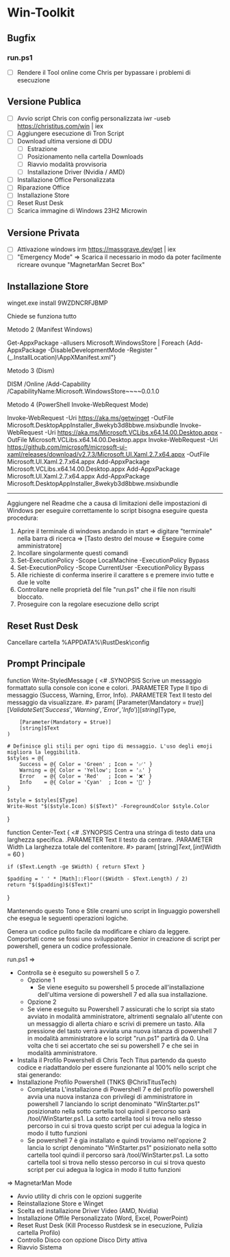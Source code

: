 # Win-Toolkit

## Bugfix

### run.ps1

- [ ] Rendere il Tool online come Chris per bypassare i problemi di esecuzione

## Versione Publica

- [ ] Avvio script Chris con config personalizzata iwr -useb https://christitus.com/win | iex
- [ ] Aggiungere esecuzione di Tron Script
- [ ] Download ultima versione di DDU
  - [ ] Estrazione
  - [ ] Posizionamento nella cartella Downloads
  - [ ] Riavvio modalità provvisoria
  - [ ] Installazione Driver (Nvidia / AMD)
- [ ] Installazione Office Personalizzata
- [ ] Riparazione Office
- [ ] Installazione Store
- [ ] Reset Rust Desk
- [ ] Scarica immagine di Windows 23H2 Microwin

## Versione Privata

- [ ] Attivazione windows irm https://massgrave.dev/get | iex
- [ ] "Emergency Mode" => Scarica il necessario in modo da poter facilmente ricreare ovunque "MagnetarMan Secret Box"

## Installazione Store

winget.exe install 9WZDNCRFJBMP

Chiede se funziona tutto

Metodo 2 (Manifest Windows)

Get-AppxPackage -allusers Microsoft.WindowsStore | Foreach {Add-AppxPackage -DisableDevelopmentMode -Register "$($\_.InstallLocation)\AppXManifest.xml"}

Metodo 3 (Dism)

DISM /Online /Add-Capability /CapabilityName:Microsoft.WindowsStore~~~~0.0.1.0

Metodo 4 (PowerShell Invoke-WebRequest Mode)

Invoke-WebRequest -Uri https://aka.ms/getwinget -OutFile Microsoft.DesktopAppInstaller_8wekyb3d8bbwe.msixbundle
Invoke-WebRequest -Uri https://aka.ms/Microsoft.VCLibs.x64.14.00.Desktop.appx -OutFile Microsoft.VCLibs.x64.14.00.Desktop.appx
Invoke-WebRequest -Uri https://github.com/microsoft/microsoft-ui-xaml/releases/download/v2.7.3/Microsoft.UI.Xaml.2.7.x64.appx -OutFile Microsoft.UI.Xaml.2.7.x64.appx
Add-AppxPackage Microsoft.VCLibs.x64.14.00.Desktop.appx
Add-AppxPackage Microsoft.UI.Xaml.2.7.x64.appx
Add-AppxPackage Microsoft.DesktopAppInstaller_8wekyb3d8bbwe.msixbundle

---

Aggiungere nel Readme che a causa di limitazioni delle impostazioni di Windows per eseguire correttamente lo script bisogna eseguire questa procedura:

1. Aprire il terminale di windows andando in start => digitare "terminale" nella barra di ricerca => [Tasto destro del mouse => Eseguire come amministratore]
2. Incollare singolarmente questi comandi
3. Set-ExecutionPolicy -Scope LocalMachine -ExecutionPolicy Bypass
4. Set-ExecutionPolicy -Scope CurrentUser -ExecutionPolicy Bypass
5. Alle richieste di conferma inserire il carattere s e premere invio tutte e due le volte
6. Controllare nelle proprietà del file "run.ps1" che il file non risulti bloccato.
7. Proseguire con la regolare esecuzione dello script

## Reset Rust Desk

Cancellare cartella %APPDATA%\RustDesk\config

## Prompt Principale

function Write-StyledMessage {
<#
.SYNOPSIS
Scrive un messaggio formattato sulla console con icone e colori.
.PARAMETER Type
Il tipo di messaggio (Success, Warning, Error, Info).
.PARAMETER Text
Il testo del messaggio da visualizzare.
#>
param(
[Parameter(Mandatory = $true)]
[ValidateSet('Success', 'Warning', 'Error', 'Info')]
[string]$Type,

        [Parameter(Mandatory = $true)]
        [string]$Text
    )

    # Definisce gli stili per ogni tipo di messaggio. L'uso degli emoji migliora la leggibilità.
    $styles = @{
        Success = @{ Color = 'Green' ; Icon = '✅' }
        Warning = @{ Color = 'Yellow'; Icon = '⚠️' }
        Error   = @{ Color = 'Red'   ; Icon = '❌' }
        Info    = @{ Color = 'Cyan'  ; Icon = '💎' }
    }

    $style = $styles[$Type]
    Write-Host "$($style.Icon) $($Text)" -ForegroundColor $style.Color

}

function Center-Text {
<#
.SYNOPSIS
Centra una stringa di testo data una larghezza specifica.
.PARAMETER Text
Il testo da centrare.
.PARAMETER Width
La larghezza totale del contenitore.
#>
param(
[string]$Text,
        [int]$Width = 60
)

    if ($Text.Length -ge $Width) { return $Text }

    $padding = ' ' * [Math]::Floor(($Width - $Text.Length) / 2)
    return "$($padding)$($Text)"

}

Mantenendo questo Tono e Stile creami uno script in linguaggio powershell che esegua le seguenti operazioni logiche.

Genera un codice pulito facile da modificare e chiaro da leggere. Comportati come se fossi uno sviluppatore Senior in creazione di script per powershell, genera un codice professionale.

run.ps1 =>

- Controlla se è eseguito su powershell 5 o 7.
  - Opzione 1
    - Se viene eseguito su powershell 5 procede all'installazione dell'ultima versione di powershell 7 ed alla sua installazione.
  - Opzione 2
  - Se viene eseguito su Powershell 7 assicurati che lo script sia stato avviato in modalità amministratore, altrimenti segnalalo all'utente con un messaggio di allerta chiaro e scrivi di premere un tasto. Alla pressione del tasto verrà avviata una nuova istanza di powershell 7 in modalità amministratore e lo script "run.ps1" partirà da 0. Una volta che ti sei accertato che sei su powershell 7 e che sei in modalità amministratore.
- Installa il Profilo Powershell di Chris Tech Titus partendo da questo codice e riadattandolo per essere funzionante al 100% nello script che stai generando:
- Installazione Profilo Powershell (TNKS @ChrisTitusTech)
  - Completata L'installazione di Powershell 7 e del profilo powershell avvia una nuova instanza con privilegi di amministratore in powershell 7 lanciando lo script denominato "WinStarter.ps1" posizionato nella sotto cartella tool quindi il percorso sarà /tool/WinStarter.ps1. La sotto cartella tool si trova nello stesso percorso in cui si trova questo script per cui adegua la logica in modo il tutto funzioni
  - Se powershell 7 è gia installato e quindi troviamo nell'opzione 2 lancia lo script denominato "WinStarter.ps1" posizionato nella sotto cartella tool quindi il percorso sarà /tool/WinStarter.ps1. La sotto cartella tool si trova nello stesso percorso in cui si trova questo script per cui adegua la logica in modo il tutto funzioni

=> MagnetarMan Mode

- Avvio utility di chris con le opzioni suggerite
- Reinstallazione Store e Winget
- Scelta ed installazione Driver Video (AMD, Nvidia)
- Installazione Offile Personalizzato (Word, Excel, PowerPoint)
- Reset Rust Desk (Kill Processo Rustdesk se in esecuzione, Pulizia cartella Profilo)
- Controllo Disco con opzione Disco Dirty attiva
- Riavvio Sistema
